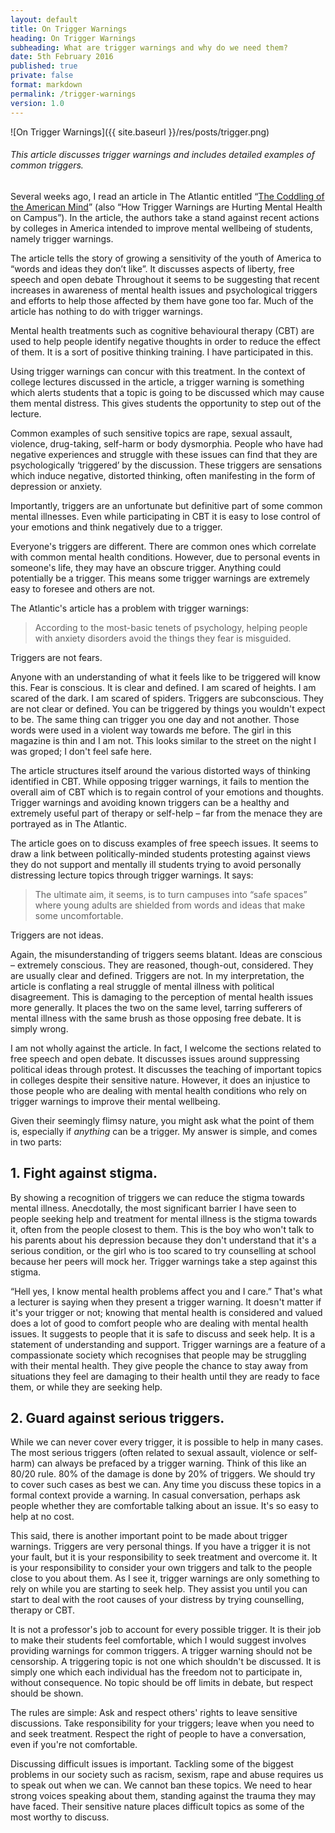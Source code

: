 ```yaml
---
layout: default
title: On Trigger Warnings
heading: On Trigger Warnings
subheading: What are trigger warnings and why do we need them?
date: 5th February 2016
published: true
private: false
format: markdown
permalink: /trigger-warnings
version: 1.0
---
```


![On Trigger Warnings]({{ site.baseurl }}/res/posts/trigger.png)

###### This article discusses trigger warnings and includes detailed examples of common triggers.

Several weeks ago, I read an article in The Atlantic entitled “[The Coddling of the American Mind](http://www.theatlantic.com/magazine/archive/2015/09/the-coddling-of-the-american-mind/399356/)” (also “How Trigger Warnings are Hurting Mental Health on Campus”). In the article, the authors take a stand against recent actions by colleges in America intended to improve mental wellbeing of students, namely trigger warnings.

The article tells the story of growing a sensitivity of the youth of America to “words and ideas they don’t like”. It discusses aspects of liberty, free speech and open debate Throughout it seems to be suggesting that recent increases in awareness of mental health issues and psychological triggers and efforts to help those affected by them have gone too far. Much of the article has nothing to do with trigger warnings.

Mental health treatments such as cognitive behavioural therapy (CBT) are used to help people identify negative thoughts in order to reduce the effect of them. It is a sort of positive thinking training. I have participated in this.

Using trigger warnings can concur with this treatment. In the context of college lectures discussed in the article, a trigger warning is something which alerts students that a topic is going to be discussed which may cause them mental distress. This gives students the opportunity to step out of the lecture.

Common examples of such sensitive topics are rape, sexual assault, violence, drug-taking, self-harm or body dysmorphia. People who have had negative experiences and struggle with these issues can find that they are psychologically ‘triggered’ by the discussion. These triggers are sensations which induce negative, distorted thinking, often manifesting in the form of depression or anxiety.

Importantly, triggers are an unfortunate but definitive part of some common mental illnesses. Even while participating in CBT it is easy to lose control of your emotions and think negatively due to a trigger.

Everyone's triggers are different. There are common ones which correlate with common mental health conditions. However, due to personal events in someone's life, they may have an obscure trigger. Anything could potentially be a trigger. This means some trigger warnings are extremely easy to foresee and others are not.

The Atlantic's article has a problem with trigger warnings:

>According to the most-basic tenets of psychology, helping people with anxiety disorders avoid the things they fear is misguided.

Triggers are not fears.

Anyone with an understanding of what it feels like to be triggered will know this. Fear is conscious. It is clear and defined. I am scared of heights. I am scared of the dark. I am scared of spiders. Triggers are subconscious. They are not clear or defined. You can be triggered by things you wouldn't expect to be. The same thing can trigger you one day and not another. Those words were used in a violent way towards me before. The girl in this magazine is thin and I am not. This looks similar to the street on the night I was groped; I don't feel safe here.

The article structures itself around the various distorted ways of thinking identified in CBT. While opposing trigger warnings, it fails to mention the overall aim of CBT which is to regain control of your emotions and thoughts. Trigger warnings and avoiding known triggers can be a healthy and extremely useful part of therapy or self-help – far from the menace they are portrayed as in The Atlantic.

The article goes on to discuss examples of free speech issues. It seems to draw a link between politically-minded students protesting against views they do not support and mentally ill students trying to avoid personally distressing lecture topics through trigger warnings. It says:

> The ultimate aim, it seems, is to turn campuses into “safe spaces” where young adults are shielded from words and ideas that make some uncomfortable.

Triggers are not ideas.

Again, the misunderstanding of triggers seems blatant. Ideas are conscious – extremely conscious. They are reasoned, though-out, considered. They are usually clear and defined. Triggers are not. In my interpretation, the article is conflating a real struggle of mental illness with political disagreement. This is damaging to the perception of mental health issues more generally. It places the two on the same level, tarring sufferers of mental illness with the same brush as those opposing free debate. It is simply wrong.

I am not wholly against the article. In fact, I welcome the sections related to free speech and open debate. It discusses  issues around suppressing political ideas through protest. It discusses the teaching of important topics in colleges despite their sensitive nature. However, it does an injustice to those people who are dealing with mental health conditions who rely on trigger warnings to improve their mental wellbeing.

Given their seemingly flimsy nature, you might ask what the point of them is, especially if _anything_ can be a trigger. My answer is simple, and comes in two parts:

## 1. Fight against stigma.

By showing a recognition of triggers we can reduce the stigma towards mental illness. Anecdotally, the most significant barrier I have seen to people seeking help and treatment for mental illness is the stigma towards it, often from the people closest to them. This is the boy who won't talk to his parents about his depression because they don't understand that it's a serious condition, or the girl who is too scared to try counselling at school because her peers will mock her. Trigger warnings take a step against this stigma.

“Hell yes, I know mental health problems affect you and I care.” That's what a lecturer is saying when they present a trigger warning. It doesn't matter if it's your trigger or not; knowing that mental health is considered and valued does a lot of good to comfort people who are dealing with mental health issues. It suggests to people that it is safe to discuss and seek help. It is a statement of understanding and support. Trigger warnings are a feature of a compassionate society which recognises that people may be struggling with their mental health. They give people the chance to stay away from situations they feel are damaging to their health until they are ready to face them, or while they are seeking help.

## 2. Guard against serious triggers.

While we can never cover every trigger, it is possible to help in many cases. The most serious triggers (often related to sexual assault, violence or self-harm) can always be prefaced by a trigger warning. Think of this like an 80/20 rule. 80% of the damage is done by 20% of triggers. We should try to cover such cases as best we can. Any time you discuss these topics in a formal context provide a warning. In casual conversation, perhaps ask people whether they are comfortable talking about an issue. It's so easy to help at no cost.

This said, there is another important point to be made about trigger warnings. Triggers are very personal things. If you have a trigger it is not your fault, but it is your responsibility to seek treatment and overcome it. It is your responsibility to consider your own triggers and talk to the people close to you about them. As I see it, trigger warnings are only something to rely on while you are starting to seek help. They assist you until you can start to deal with the root causes of your distress by trying counselling, therapy or CBT.

It is not a professor's job to account for every possible trigger. It is their job to make their students feel comfortable, which I would suggest involves providing warnings for common triggers. A trigger warning should not be censorship. A triggering topic is not one which shouldn't be discussed. It is simply one which each individual has the freedom not to participate in, without consequence. No topic should be off limits in debate, but respect should be shown.

The rules are simple: Ask and respect others' rights to leave sensitive discussions. Take responsibility for your triggers; leave when you need to and seek treatment. Respect the right of people to have a conversation, even if you're not comfortable.

Discussing difficult issues is important. Tackling some of the biggest problems in our society such as racism, sexism, rape and abuse requires us to speak out when we can. We cannot ban these topics. We need to hear strong voices speaking about them, standing against the trauma they may have faced. Their sensitive nature places difficult topics as some of the most worthy to discuss.
